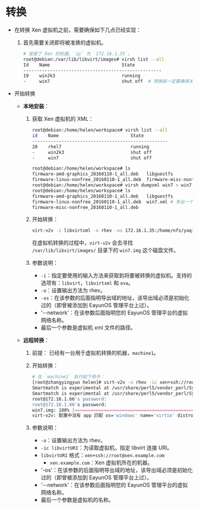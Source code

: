 # 转换

* 在转换 Xen 虚拟机之前，需要确保如下几点已经实现：                                                     
  1. 首先需要关闭即将被准换的虚拟机。
     ~~~ bash
     # 安装了 Xen 的机器，`ip` 为 `172.16.1.35`。
     root@debian:/var/lib/libvirt/images# virsh list --all
     Id    Name                           State
     ----------------------------------------------------
     19    win2k3                         running
     -     win7                           shut off  # 转换前一定要确保关机了。
     ~~~

* 开始转换
  * **本地安装**：
    1. 获取 Xen 虚拟机的 XML：
       ~~~ bash
       root@debian:/home/helen/workspace# virsh list --all
       id    Name                           State
       ---------------------------------------------------
       20    rhel7                          running
       -     win2k3                         shut off
       -     win7                           shut off

       root@debian:/home/helen/workspace# ls
       firmware-amd-graphics_20160110-1_all.deb   libguestfs
       firmware-linux-nonfree_20160110-1_all.deb  firmware-misc-nonfree_20160110-1_all.deb
       root@debian:/home/helen/workspace# virsh dumpxml win7 > win7.xml # 注意名称要同要转换的虚拟机名称相同。
       root@debian:/home/helen/workspace# ls
       firmware-amd-graphics_20160110-1_all.deb   libguestfs
       firmware-linux-nonfree_20160110-1_all.deb  win7.xml # 多出一个 xml 文件
       firmware-misc-nonfree_20160110-1_all.deb
       ~~~

    2. 开始转换：
       ~~~ bash
       virt-v2v -i libvirtxml -o rhev -os 172.16.1.35:/home/nfs/yaqi --network eayunosmgmt /tmp/win7.xml
       ~~~
       在虚拟机转换的过程中，`virt-v2v` 会去寻找 `/var/lib/libvirt/images/` 目录下的 `win7.img` 这个磁盘文件。

    3. 参数说明：
       * `-i`：指定要使用的输入方法来获取到将要被转换的虚拟机。支持的选项有：`libvirt`，`libvirtxml` 和 `ova`。
       * `-o`：设置输出方法为 rhev。
       * `-os`：在该参数的后面指明导出域的地址，该导出域必须是初始化过的（即曾被添加到 EayunOS 管理平台上过）。
       * '--network'：在该参数后面指明您的 EayunOS 管理平台的虚拟网络名称。
       * 最后一个参数是虚拟机 xml 文件的路径。

  * **远程转换**：
    1. 前提：
       已经有一台用于虚拟机转换的机器，`machine1`。

    2. 开始转换：
       ~~~ bash
       # 在 `machine1` 执行如下命令：
       [root@zhangyingyun helen]# virt-v2v -o rhev -ic xen+ssh://root@172.16.1.66 -os 172.16.1.35:/home/nfs/yaqi --network eayunosmgmt win7
       Smartmatch is experimental at /usr/share/perl5/vendor_perl/Sys/VirtConvert/Connection/LibVirtTarget.pm line 572.
       Smartmatch is experimental at /usr/share/perl5/vendor_perl/Sys/VirtConvert/Connection/LibVirtTarget.pm line 578.
       root@172.16.1.66's password:
       root@172.16.1.66's password:
       win7.img: 100% [===============================================================================================================]D 0h19m50s
       virt-v2v: 配置中没有 app 匹配 os='windows' name='virtio' distro='windows' major='6' minor='1' arch='i386'
       ~~~

    3. 参数说明：
       * `-o`：设置输出方法为 rhev。
       * `-ic libvirtURI`：为读取虚拟机，指定 libvirt 连接 URI。
       * `libvirtURI` 格式：`xen+ssh://root@xen.example.com`
         * `xen.example.com`：Xen 虚拟机所在的机器。
       * '-os'：在该参数的后面指明导出域的地址，该导出域必须是初始化过的（即曾被添加到 EayunOS 管理平台上过）。
       * '--network'：在该参数后面指明您的 EayunOS 管理平台的虚拟网络名称。
       * 最后一个参数是虚拟机的名称。



    
